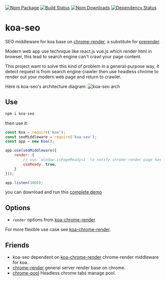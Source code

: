 [![Npm Package](https://img.shields.io/npm/v/koa-seo.svg?style=flat-square)](https://www.npmjs.com/package/koa-seo)
[![Build Status](https://img.shields.io/travis/gwuhaolin/koa-seo.svg?style=flat-square)](https://travis-ci.org/gwuhaolin/koa-seo)
[![Npm Downloads](http://img.shields.io/npm/dm/koa-seo.svg?style=flat-square)](https://www.npmjs.com/package/koa-seo)
[![Dependency Status](https://david-dm.org/gwuhaolin/koa-seo.svg?style=flat-square)](https://npmjs.org/package/koa-seo)

# koa-seo
SEO middleware for koa base on [chrome-render](https://github.com/gwuhaolin/chrome-render), a substitute for [prerender](https://prerender.io).

Modern web app use technique like react.js vue.js which render html in browser, this lead to search engine can't crawl your page content.

This project want to solve this kind of problem in a general-purpose way, it detect request is from search engine crawler then use headless chrome to render out your modern web page and return to crawler.

Here is koa-seo's architecture diagram:
![koa-seo arch](./doc/koa-seo%20arch.png)

## Use
```bash
npm i koa-seo
```
then use it:
```js
const Koa = require('koa');
const seoMiddleware = require('koa-seo');
const app = new Koa();

app.use(seoMiddleware({
    render: {
        // use `window.isPageReady=1` to notify chrome-render page has ready
        useReady: true,
    }
}));

app.listen(3000);
```
you can download and run this [complete demo](test/server.js)

## Options
- `render` options from [koa-chrome-render](https://github.com/gwuhaolin/koa-chrome-render#render-options)

For more flexible use case see [koa-chrome-render](https://github.com/gwuhaolin/koa-chrome-render).

## Friends
- koa-seo dependent on [koa-chrome-render](https://github.com/gwuhaolin/koa-chrome-render) chrome-render middleware for koa.
- [chrome-render](https://github.com/gwuhaolin/chrome-render) general server render base on chrome.
- [chrome-pool](https://github.com/gwuhaolin/chrome-pool) Headless chrome tabs manage pool.
